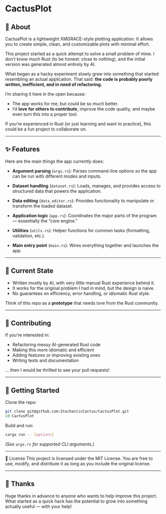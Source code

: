 # CactusPlot 

## 📖 About

CactusPlot is a lightweight XMGRACE-style plotting application. It allows you to create simple, clean, and customizable plots with minimal effort.

This project started as a quick attempt to solve a small problem of mine.
I don’t know much Rust (to be honest: close to nothing), and the initial version was generated almost entirely by AI.

What began as a hacky experiment slowly grew into something that started resembling an actual application. That said: **the code is probably poorly written, inefficient, and in need of refactoring.**

I’m sharing it here in the open because:

* The app works for me, but could be so much better.
* I’d **love for others to contribute**, improve the code quality, and maybe even turn this into a proper tool.

If you’re experienced in Rust (or just learning and want to practice), this could be a fun project to collaborate on.

---

## ✨ Features

Here are the main things the app currently does:

* **Argument parsing** (`args.rs`):
  Parses command-line options so the app can be run with different modes and inputs.

* **Dataset handling** (`dataset.rs`):
  Loads, manages, and provides access to structured data that powers the application.

* **Data editing** (`data_editor.rs`):
  Provides functionality to manipulate or transform the loaded dataset.

* **Application logic** (`app.rs`):
  Coordinates the major parts of the program — essentially the “core engine.”

* **Utilities** (`utils.rs`):
  Helper functions for common tasks (formatting, validation, etc.).

* **Main entry point** (`main.rs`):
  Wires everything together and launches the app.

---

## 🚧 Current State

* Written mostly by AI, with very little manual Rust experience behind it.
* It works for the original problem I had in mind, but the design is naive.
* No guarantees on efficiency, error handling, or idiomatic Rust style.

Think of this repo as a **prototype** that needs love from the Rust community.

---

## 🤝 Contributing

If you’re interested in:

* Refactoring messy AI-generated Rust code
* Making this more idiomatic and efficient
* Adding features or improving existing ones
* Writing tests and documentation

… then I would be thrilled to see your pull requests!

---

## 🚀 Getting Started

Clone the repo:

```bash
git clone git@github.com:StochasticCactus/CactusPlot.git
cd CactusPlot
```

Build and run:

```bash
cargo run -- [options]
```

*(See `args.rs` for supported CLI arguments.)*

---

📜 License
This project is licensed under the MIT License.
You are free to use, modify, and distribute it as long as you include the original license.

---

## 🙏 Thanks

Huge thanks in advance to anyone who wants to help improve this project.
What started as a quick hack has the potential to grow into something actually useful — with your help!


